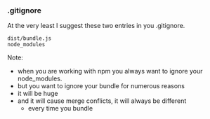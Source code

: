 ### .gitignore

At the very least I suggest these two entries in you .gitignore.

```
dist/bundle.js
node_modules
```

Note: 
+ when you are working with npm you always want to ignore your node_modules.
+ but you want to ignore your bundle for numerous reasons
+ it will be huge
+ and it will cause merge conflicts, it will always be different
  + every time you bundle